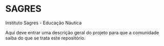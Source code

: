 # SAGRES
Instituto Sagres - Educação Náutica

Aqui deve entrar uma descrição geral do projeto para que a comunidade saiba do que se trata este repositório.
